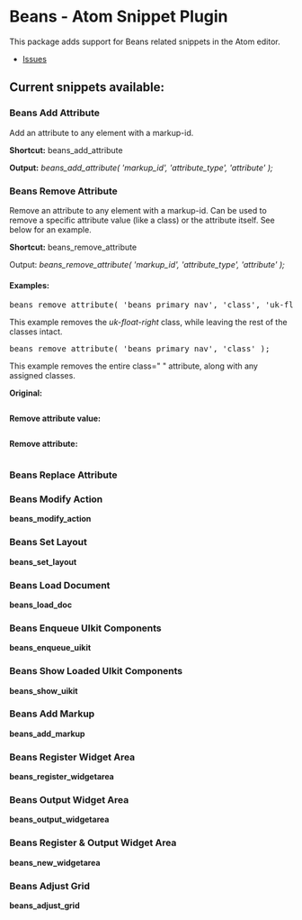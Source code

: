Beans - Atom Snippet Plugin
====================

This package adds support for Beans related snippets in the Atom editor.

* [Issues](https://github.com/ThemeButler/beans-snippets-for-atom/issues)


## Current snippets available:

### Beans Add Attribute

Add an attribute to any element with a markup-id.

**Shortcut:** beans_add_attribute

**Output:** _beans_add_attribute( 'markup_id', 'attribute_type', 'attribute' );_

### Beans Remove Attribute

Remove an attribute to any element with a markup-id. Can be used to remove a specific attribute value (like a class) or the attribute itself. See below for an example.

**Shortcut:** beans_remove_attribute

Output: _beans_remove_attribute( 'markup_id', 'attribute_type', 'attribute' );_

#### Examples:

<pre>beans_remove_attribute( 'beans_primary_nav', 'class', 'uk-float-right' );</pre>

This example removes the _uk-float-right_ class, while leaving the rest of the classes intact.

<pre>beans_remove_attribute( 'beans_primary_nav', 'class' );</pre>

This example removes the entire class=" " attribute, along with any assigned classes.

**Original:**

<pre><nav class="tm-nav uk-float-right"></pre>

**Remove attribute value:**

<pre><nav class="tm-nav"></pre>

**Remove attribute:**

<pre><nav></pre>

### Beans Replace Attribute

### Beans Modify Action
**beans_modify_action**

### Beans Set Layout
**beans_set_layout**

### Beans Load Document
**beans_load_doc**

### Beans Enqueue UIkit Components
**beans_enqueue_uikit**

### Beans Show Loaded UIkit Components
**beans_show_uikit**

### Beans Add Markup
**beans_add_markup**

### Beans Register Widget Area
**beans_register_widgetarea**

### Beans Output Widget Area
**beans_output_widgetarea**

### Beans Register &amp; Output Widget Area
**beans_new_widgetarea**

### Beans Adjust Grid
**beans_adjust_grid**
